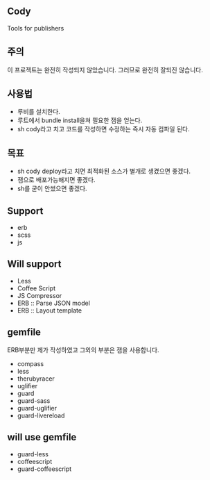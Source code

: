 ## Cody
Tools for publishers

## 주의
이 프로젝트는 완전히 작성되지 않았습니다. 그러므로 완전히 잘되진 않습니다.


## 사용법
  - 루비를 설치한다.
  - 루트에서 bundle install을쳐 필요한 잼을 얻는다.
  - sh cody라고 치고 코드를 작성하면 수정하는 즉시 자동 컴파일 된다.

## 목표
  - sh cody deploy라고 치면 최적화된 소스가 별개로 생겼으면 좋겠다.
  - 잼으로 배포가능해지면 좋겠다.
  - sh를 굳이 안썼으면 좋겠다.

## Support
  - erb
  - scss
  - js

## Will support
  - Less
  - Coffee Script
  - JS Compressor
  - ERB :: Parse JSON model
  - ERB :: Layout template


## gemfile
ERB부분만 제가 작성하였고 그외의 부분은 잼을 사용합니다.
  - compass
  - less
  - therubyracer
  - uglifier
  - guard
  - guard-sass
  - guard-uglifier
  - guard-livereload
  
## will use gemfile
  - guard-less
  - coffeescript
  - guard-coffeescript
  